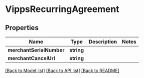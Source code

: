 # VippsRecurringAgreement

## Properties

 Name                     | Type       | Description | Notes 
--------------------------|------------|-------------|-------
 **merchantSerialNumber** | **string** |             |
 **merchantCancelUrl**    | **string** |             |

[[Back to Model list]](../../README.md#documentation-for-models) [[Back to API list]](../../README.md#documentation-for-api-endpoints) [[Back to README]](../../README.md)


